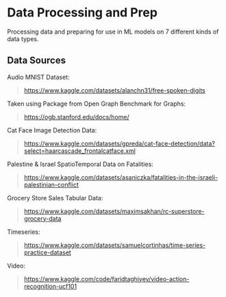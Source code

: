 # Data Processing and Prep

Processing data and preparing for use in ML models on 7 different kinds of data types.

## Data Sources

Audio MNIST Dataset:
> https://www.kaggle.com/datasets/alanchn31/free-spoken-digits

Taken using Package from Open Graph Benchmark for Graphs:
> https://ogb.stanford.edu/docs/home/

Cat Face Image Detection Data: 
> https://www.kaggle.com/datasets/gpreda/cat-face-detection/data?select=haarcascade_frontalcatface.xml

Palestine & Israel SpatioTemporal Data on Fatalities: 
> https://www.kaggle.com/datasets/asaniczka/fatalities-in-the-israeli-palestinian-conflict

Grocery Store Sales Tabular Data: 
> https://www.kaggle.com/datasets/maximsakhan/rc-superstore-grocery-data

Timeseries: 
> https://www.kaggle.com/datasets/samuelcortinhas/time-series-practice-dataset

Video: 
> https://www.kaggle.com/code/faridtaghiyev/video-action-recognition-ucf101